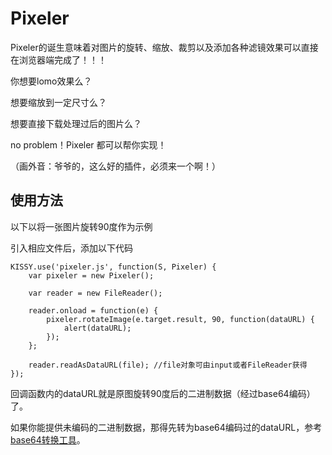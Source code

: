 Pixeler
=======
Pixeler的诞生意味着对图片的旋转、缩放、裁剪以及添加各种滤镜效果可以直接在浏览器端完成了！！！

你想要lomo效果么？

想要缩放到一定尺寸么？

想要直接下载处理过后的图片么？

no problem！Pixeler 都可以帮你实现！

（画外音：爷爷的，这么好的插件，必须来一个啊！）

## 使用方法

以下以将一张图片旋转90度作为示例

引入相应文件后，添加以下代码

    KISSY.use('pixeler.js', function(S, Pixeler) {
        var pixeler = new Pixeler();

        var reader = new FileReader();

        reader.onload = function(e) {
            pixeler.rotateImage(e.target.result, 90, function(dataURL) {
                alert(dataURL);
            });
        };

        reader.readAsDataURL(file); //file对象可由input或者FileReader获得
    });

回调函数内的dataURL就是原图旋转90度后的二进制数据（经过base64编码）了。

如果你能提供未编码的二进制数据，那得先转为base64编码过的dataURL，参考[base64转换工具](https://github.com/dankogai/js-base64)。